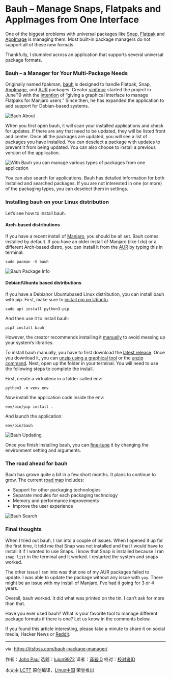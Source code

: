 [#]: collector: (lujun9972)
[#]: translator: (wxy)
[#]: reviewer: ( )
[#]: publisher: ( )
[#]: url: ( )
[#]: subject: (Bauh – Manage Snaps, Flatpaks and AppImages from One Interface)
[#]: via: (https://itsfoss.com/bauh-package-manager/)
[#]: author: (John Paul https://itsfoss.com/author/john/)

Bauh – Manage Snaps, Flatpaks and AppImages from One Interface
======

One of the biggest problems with universal packages like [Snap][1], [Flatpak][2] and [AppImage][3] is managing them. Most built-in package managers do not support all of these new formats.

Thankfully, I stumbled across an application that supports several universal package formats.

### Bauh – a Manager for Your Multi-Package Needs

Originally named fpakman, [bauh][4] is designed to handle Flatpak, Snap, [AppImage][5], and [AUR][6] packages. Creator [vinifmor][7] started the project in June’19 with the [intention][8] of “giving a graphical interface to manage Flatpaks for Manjaro users.” Since then, he has expanded the application to add support for Debian-based systems.

![Bauh About][9]

When you first open bauh, it will scan your installed applications and check for updates. If there are any that need to be updated, they will be listed front and center. Once all the packages are updated, you will see a list of packages you have installed. You can deselect a package with updates to prevent it from being updated. You can also choose to install a previous version of the application.

![With Bauh you can manage various types of packages from one application][10]

You can also search for applications. Bauh has detailed information for both installed and searched packages. If you are not interested in one (or more) of the packaging types, you can deselect them in settings.

### Installing bauh on your Linux distribution

Let’s see how to install bauh.

#### Arch-based distributions

If you have a recent install of [Manjaro][11], you should be all set. Bauh comes installed by default. If you have an older install of Manjaro (like I do) or a different Arch-based distro, you can install it from the [AUR][12] by typing this in terminal:

```
sudo pacman -S bauh
```

![Bauh Package Info][13]

#### Debian/Ubuntu based distributions

If you have a Debianor Ubuntubased Linux distribution, you can install bauh with pip. First, make sure to [install pip on Ubuntu][14].

```
sudo apt install python3-pip
```

And then use it to install bauh:

```
pip3 install bauh
```

However, the creator recommends installing it [manually][15] to avoid messing up your system’s libraries.

To install bauh manually, you have to first download the [latest release][16]. Once you download it, you can [unzip using a graphical tool][17] or the [unzip command][18]. Next, open up the folder in your terminal. You will need to use the following steps to complete the install.

First, create a virtualenv in a folder called env:

```
python3 -m venv env
```

Now install the application code inside the env:

```
env/bin/pip install .
```

And launch the application:

```
env/bin/bauh
```

![Bauh Updating][19]

Once you finish installing bauh, you can [fine-tune][20] it by changing the environment setting and arguments.

### The road ahead for bauh

Bauh has grown quite a bit in a few short months. It plans to continue to grow. The current [road map][21] includes:

  * Support for other packaging technologies
  * Separate modules for each packaging technology
  * Memory and performance improvements
  * Improve the user experience



![Bauh Search][22]

### Final thoughts

When I tried out bauh, I ran into a couple of issues. When I opened it up for the first time, it told me that Snap was not installed and that I would have to install it if I wanted to use Snaps. I know that Snap is installed because I ran `snap list` in the terminal and it worked. I restarted the system and snaps worked.

The other issue I ran into was that one of my AUR packages failed to update. I was able to update the package without any issue with `yay`. There might be an issue with my install of Manjaro, I’ve had it going for 3 or 4 years.

Overall, bauh worked. It did what was printed on the tin. I can’t ask for more than that.

Have you ever used bauh? What is your favorite tool to manage different package formats if there is one? Let us know in the comments below.

If you found this article interesting, please take a minute to share it on social media, Hacker News or [Reddit][23].

--------------------------------------------------------------------------------

via: https://itsfoss.com/bauh-package-manager/

作者：[John Paul][a]
选题：[lujun9972][b]
译者：[译者ID](https://github.com/译者ID)
校对：[校对者ID](https://github.com/校对者ID)

本文由 [LCTT](https://github.com/LCTT/TranslateProject) 原创编译，[Linux中国](https://linux.cn/) 荣誉推出

[a]: https://itsfoss.com/author/john/
[b]: https://github.com/lujun9972
[1]: https://snapcraft.io/
[2]: https://flatpak.org/
[3]: https://appimage.org/
[4]: https://github.com/vinifmor/bauh
[5]: https://itsfoss.com/use-appimage-linux/
[6]: https://itsfoss.com/best-aur-helpers/
[7]: https://github.com/vinifmor
[8]: https://forum.manjaro.org/t/bauh-formerly-known-as-fpakman-a-gui-for-flatpak-and-snap-management/96180
[9]: https://i0.wp.com/itsfoss.com/wp-content/uploads/2019/11/bauh-about.jpg?ssl=1
[10]: https://i0.wp.com/itsfoss.com/wp-content/uploads/2019/11/bauh.jpg?ssl=1
[11]: https://manjaro.org/
[12]: https://aur.archlinux.org/packages/bauh
[13]: https://i2.wp.com/itsfoss.com/wp-content/uploads/2019/11/bauh-package-info.jpg?ssl=1
[14]: https://itsfoss.com/install-pip-ubuntu/
[15]: https://github.com/vinifmor/bauh#manual-installation
[16]: https://github.com/vinifmor/bauh/releases
[17]: https://itsfoss.com/unzip-linux/
[18]: https://linuxhandbook.com/unzip-command/
[19]: https://i0.wp.com/itsfoss.com/wp-content/uploads/2019/11/bauh-updating.jpg?ssl=1
[20]: https://github.com/vinifmor/bauh#general-settings
[21]: https://github.com/vinifmor/bauh#roadmap
[22]: https://i1.wp.com/itsfoss.com/wp-content/uploads/2019/11/bauh-search.png?resize=800%2C319&ssl=1
[23]: https://reddit.com/r/linuxusersgroup
